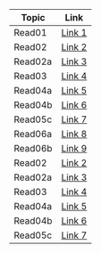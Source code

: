 
|Topic      | Link                   |
|-----------|------------------------|
|Read01     | [Link 1 ]()|
| Read02   | [Link 2 ]()|
|  Read02a  | [Link 3 ]()|
|Read03     | [Link 4 ]()|
|Read04a    | [Link 5 ]()|
|Read04b    | [Link 6 ]()|
|Read05c    | [Link 7 ]()|
|Read06a    | [Link 8 ]()|
|Read06b    | [Link 9 ]()|
| Read02   | [Link 2 ]()|
| Read02a  | [Link 3 ]()|
|Read03     | [Link 4 ]()|
|Read04a    | [Link 5 ]()|
|Read04b    | [Link 6 ]()|
|Read05c    | [Link 7 ]()|
